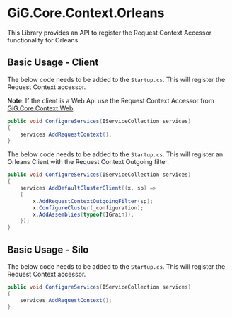 ﻿# GiG.Core.Context.Orleans

This Library provides an API to register the Request Context Accessor functionality for Orleans.

## Basic Usage - Client

The below code needs to be added to the `Startup.cs`. This will register the Request Context accessor. 

**Note**: If the client is a Web Api use the Request Context Accessor from [GiG.Core.Context.Web](../src/GiG.Core.Context.Web).

```csharp
public void ConfigureServices(IServiceCollection services)
{
    services.AddRequestContext();
}
```

The below code needs to be added to the `Startup.cs`. This will register an Orleans Client with the Request Context Outgoing filter.

```csharp
public void ConfigureServices(IServiceCollection services)
{
    services.AddDefaultClusterClient((x, sp) =>
    {
        x.AddRequestContextOutgoingFilter(sp); 
        x.ConfigureCluster(_configuration);              
        x.AddAssemblies(typeof(IGrain));
    });
}
```

## Basic Usage - Silo

The below code needs to be added to the `Startup.cs`. This will register the Request Context accessor.

```csharp
public void ConfigureServices(IServiceCollection services)
{
    services.AddRequestContext();
}
```
